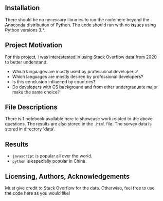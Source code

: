 ## Installation
There should be no necessary libraries to run the code here beyond the Anaconda distribution of Python. The code should run with no issues using Python versions 3.*.

## Project Motivation
For this project, I was interestested in using Stack Overflow data from 2020 to better understand:

- Which languages are mostly used by professional developers?
- Which languages are mostly desired by professional developers?
- Is this conclusion influeced by countries?
- Do developers with CS background and from other undergraduate major make the same choice?

## File Descriptions

There is 1 notebook available here to showcase work related to the above questions. 
The results are also stored in the `.html` file. 
The survey data is stored in directory 'data'.

## Results
- `javascript` is popular all over the world. 
- `python` is especially popular in China.

## Licensing, Authors, Acknowledgements

Must give credit to Stack Overflow for the data. Otherwise, feel free to use the code here as you would like!